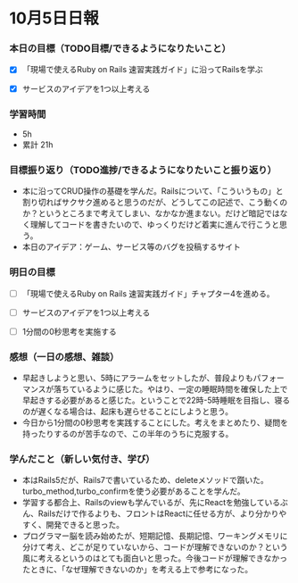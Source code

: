 # 10月5日日報

### **本日の目標（TODO目標/できるようになりたいこと）**
* [x] 「現場で使えるRuby on Rails 速習実践ガイド」に沿ってRailsを学ぶ
* [x] サービスのアイデアを1つ以上考える


### **学習時間**
* 5h
* 累計 21h

### **目標振り返り（TODO進捗/できるようになりたいこと振り返り）**
* 本に沿ってCRUD操作の基礎を学んだ。Railsについて、「こういうもの」と割り切ればサクサク進めると思うのだが、どうしてこの記述で、こう動くのか？というところまで考えてしまい、なかなか進まない。だけど暗記ではなく理解してコードを書きたいので、ゆっくりだけど着実に進んで行こうと思う。
* 本日のアイデア：ゲーム、サービス等のバグを投稿するサイト

### **明日の目標**
* [ ] 「現場で使えるRuby on Rails 速習実践ガイド」チャプター4を進める。
* [ ] サービスのアイデアを1つ以上考える
* [ ] 1分間の0秒思考を実施する


### **感想（一日の感想、雑談）**
* 早起きしようと思い、5時にアラームをセットしたが、普段よりもパフォーマンスが落ちているように感じた。やはり、一定の睡眠時間を確保した上で早起きする必要があると感じた。ということで22時-5時睡眠を目指し、寝るのが遅くなる場合は、起床も遅らせることにしようと思う。
* 今日から1分間の0秒思考を実践することにした。考えをまとめたり、疑問を持ったりするのが苦手なので、この半年のうちに克服する。

### **学んだこと（新しい気付き、学び）**
* 本はRails5だが、Rails7で書いているため、deleteメソッドで躓いた。turbo_method,turbo_confirmを使う必要があることを学んだ。
* 学習する都合上、Railsのviewも学んでいるが、先にReactを勉強しているぶん、Railsだけで作るよりも、フロントはReactに任せる方が、より分かりやすく、開発できると思った。
* プログラマー脳を読み始めたが、短期記憶、長期記憶、ワーキングメモリに分けて考え、どこが足りていないから、コードが理解できないのか？という風に考えるというのはとても面白いと思った。今後コードが理解できなかったときに、「なぜ理解できないのか」を考える上で参考になった。